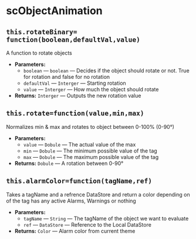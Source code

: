scObjectAnimation
===

## `this.rotateBinary= function(boolean,defaultVal,value)`

A function to rotate objects

 * **Parameters:**
   * `boolean` — `boolean` — Decides if the object should rotate or not. True for rotation and false for no rotation
   * `defaultVal` — `Interger` — Starting rotation
   * `value` — `Interger` — How much the object should rotate
 * **Returns:** `Interger` — Outputs the new rotation value

## `this.rotate=function(value,min,max)`

Normalizes min & max and rotates to object between 0-100% (0-90°)

 * **Parameters:**
   * `value` — `Dobule` — The actual value of the max
   * `min` — `Dobule` — The minimum possible value of the tag
   * `max` — `Dobule` — The maximum possible value of the tag
 * **Returns:** `Dobule` — A rotation between 0-90°

## `this.alarmColor=function(tagName,ref)`

Takes a tagName and a refrence DataStore and return a color depending on of the tag has any active Alarms, Warnings or nothing

 * **Parameters:**
   * `tagName` — `String` — The tagName of the object we want to evaluate
   * `ref` — `DataStore` — Reference to the Local DataStore
 * **Returns:** `Color` — Alarm color from current theme
